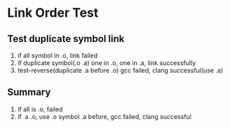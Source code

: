 # Link Order Test

## Test duplicate symbol link
1. if all symbol in .o, link failed
2. if duplicate symbol(.o .a) one in .o, one in .a, link successfully
3. test-reverse(duplicate .a before .o) gcc failed, clang successful(use .a)


## Summary
1. if all is .o, failed
2. if .a .o, use .o symbol
	.a before, gcc failed, clang successful
